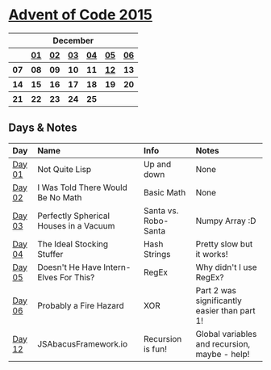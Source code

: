 # [Advent of Code 2015](https://adventofcode.com/2015/)

<table>
    <tr>
        <th colspan="7">December</th>
    </tr>
    <tr>
        <th></th>
        <th><a href="https://github.com/enigm4tik/advent-of-code/blob/main/2015/day01/day01.py">01</a></th>
        <th><a href="https://github.com/enigm4tik/advent-of-code/blob/main/2015/day02/day02.py">02</a></th>
        <th><a href="https://github.com/enigm4tik/advent-of-code/blob/main/2015/day03/day03.py">03</a></th>
        <th><a href="https://github.com/enigm4tik/advent-of-code/blob/main/2015/day04/day04.py">04</a></th>
        <th><a href="https://github.com/enigm4tik/advent-of-code/blob/main/2015/day05/day05.py">05</a></th>
        <th><a href="https://github.com/enigm4tik/advent-of-code/blob/main/2015/day06/day06.py">06</a></th>
    </tr>
    <tr>
        <th>07</th>
        <th>08</th>
        <th>09</th>
        <th>10</th>
        <th>11</th>
        <th><a href="https://github.com/enigm4tik/advent-of-code/blob/main/2015/day12/day12.py">12</a></th>
        <th>13</th>
    </tr>
    <tr>
        <th>14</th>
        <th>15</th>
        <th>16</th>
        <th>17</th>
        <th>18</th>
        <th>19</th>
        <th>20</th>
    </tr>
    <tr>
        <th>21</th>
        <th>22</th>
        <th>23</th>
        <th>24</th>
        <th>25</th>
        <th></th>
        <th></th>
    </tr>
</table>

## Days & Notes

Day | Name | Info | Notes
:--- | :-- | :---  | :----
[Day 01](https://adventofcode.com/2015/day/1)  | Not Quite Lisp | Up and down | None
[Day 02](https://adventofcode.com/2015/day/2)  | I Was Told There Would Be No Math | Basic Math | None
[Day 03](https://adventofcode.com/2015/day/3)  | Perfectly Spherical Houses in a Vacuum | Santa vs. Robo-Santa | Numpy Array :D
[Day 04](https://adventofcode.com/2015/day/4)  | The Ideal Stocking Stuffer | Hash Strings | Pretty slow but it works!
[Day 05](https://adventofcode.com/2015/day/5)  | Doesn't He Have Intern-Elves For This? | RegEx | Why didn't I use RegEx?
[Day 06](https://adventofcode.com/2015/day/6)  | Probably a Fire Hazard | XOR | Part 2 was significantly easier than part 1!
[Day 12](https://adventofcode.com/2015/day/12)  | JSAbacusFramework.io | Recursion is fun! | Global variables and recursion, maybe - help!
